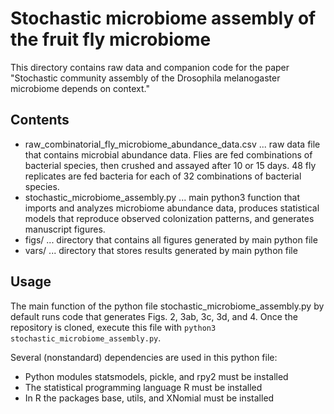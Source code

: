 Stochastic microbiome assembly of the fruit fly microbiome
==========================================================

This directory contains raw data and companion code for the paper "Stochastic
community assembly of the Drosophila melanogaster microbiome depends on
context."


Contents
--------
+ raw_combinatorial_fly_microbiome_abundance_data.csv ...
    raw data file that contains microbial abundance data. Flies are fed
    combinations of bacterial species, then crushed and assayed after 10 or 15
    days. 48 fly replicates are fed bacteria for each of 32 combinations of
    bacterial species.
+ stochastic_microbiome_assembly.py ...
    main python3 function that imports and analyzes microbiome abundance data,
    produces statistical models that reproduce observed colonization patterns,
    and generates manuscript figures.
+ figs/ ... directory that contains all figures generated by main python file
+ vars/ ... directory that stores results generated by main python file


Usage
-----
The main function of the python file stochastic_microbiome_assembly.py by
default runs code that generates Figs. 2, 3ab, 3c, 3d, and 4. Once the
repository is cloned, execute this file with
`python3 stochastic_microbiome_assembly.py`.

Several (nonstandard) dependencies are used in this python file:
+ Python modules statsmodels, pickle, and rpy2 must be installed
+ The statistical programming language R must be installed
+ In R the packages base, utils, and XNomial must be installed
